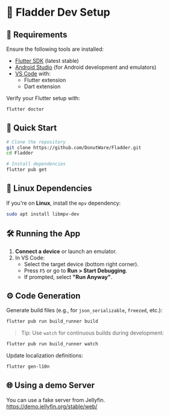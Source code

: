 # 🚀 Fladder Dev Setup

## 🔧 Requirements

Ensure the following tools are installed:

- [Flutter SDK](https://flutter.dev/docs/get-started/install) (latest stable)
- [Android Studio](https://developer.android.com/studio) (for Android development and emulators)
- [VS Code](https://code.visualstudio.com/) with:
  - Flutter extension
  - Dart extension

Verify your Flutter setup with:

```bash
flutter doctor
```

## 🚀 Quick Start

```bash
# Clone the repository
git clone https://github.com/DonutWare/Fladder.git
cd Fladder

# Install dependencies
flutter pub get
```

## 🐧 Linux Dependencies

If you're on **Linux**, install the `mpv` dependency:

```bash
sudo apt install libmpv-dev
```

## 🛠️ Running the App

1. **Connect a device** or launch an emulator.
2. In VS Code:
   - Select the target device (bottom right corner).
   - Press `F5` or go to **Run > Start Debugging**.
   - If prompted, select **"Run Anyway"**.

## ⚙️ Code Generation

Generate build files (e.g., for `json_serializable`, `freezed`, etc.):

```bash
flutter pub run build_runner build
```

> Tip: Use `watch` for continuous builds during development:
```bash
flutter pub run build_runner watch
```
Update localization definitions:
```bash
flutter gen-l10n
```

## 🌐 Using a demo Server
You can use a fake server from Jellyfin.
https://demo.jellyfin.org/stable/web/
